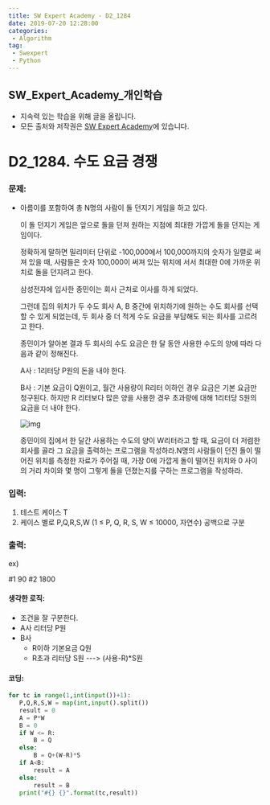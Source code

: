 ```yaml
---
title: SW Expert Academy - D2_1284
date: 2019-07-20 12:28:00
categories:
 - Algorithm
tag:
 - Swexpert
 - Python
---
```


## SW_Expert_Academy_개인학습

- 지속력 있는 학습을 위해 글을 올립니다.
- 모든 출처와 저작권은 [SW Expert Academy][출처]에 있습니다.



# D2_1284. 수도 요금 경쟁

### 문제:

- 아름이를 포함하여 총 N명의 사람이 돌 던지기 게임을 하고 있다.

  이 돌 던지기 게임은 앞으로 돌을 던져 원하는 지점에 최대한 가깝게 돌을 던지는 게임이다.

  정확하게 말하면 밀리미터 단위로 -100,000에서 100,000까지의 숫자가 일렬로 써져 있을 때, 사람들은 숫자 100,000이 써져 있는 위치에 서서 최대한 0에 가까운 위치로 돌을 던지려고 한다.

  삼성전자에 입사한 종민이는 회사 근처로 이사를 하게 되었다.

  그런데 집의 위치가 두 수도 회사 A, B 중간에 위치하기에 원하는 수도 회사를 선택할 수 있게 되었는데, 두 회사 중 더 적게 수도 요금을 부담해도 되는 회사를 고르려고 한다.

  종민이가 알아본 결과 두 회사의 수도 요금은 한 달 동안 사용한 수도의 양에 따라 다음과 같이 정해진다.

  A사 : 1리터당 P원의 돈을 내야 한다.

  B사 : 기본 요금이 Q원이고, 월간 사용량이 R리터 이하인 경우 요금은 기본 요금만 청구된다. 하지만 R 리터보다 많은 양을 사용한 경우 초과량에 대해 1리터당 S원의 요금을 더 내야 한다.

  ![img](https://www.swexpertacademy.com/main/common/fileDownload.do?downloadType=CKEditorImages&fileId=AV2cT1EqARsBBASw)

  종민이의 집에서 한 달간 사용하는 수도의 양이 W리터라고 할 때, 요금이 더 저렴한 회사를 골라 그 요금을 출력하는 프로그램을 작성하라.N명의 사람들이 던진 돌이 떨어진 위치를 측정한 자료가 주어질 때, 가장 0에 가깝게 돌이 떨어진 위치와 0 사이의 거리 차이와 몇 명이 그렇게 돌을 던졌는지를 구하는 프로그램을 작성하라.  

### 입력:

1. 테스트 케이스 T
2. 케이스 별로 P,Q,R,S,W   (1 ≤ P, Q, R, S, W ≤ 10000, 자연수) 공백으로 구분

### 출력:

ex)

#1 90
#2 1800



#### 생각한 로직:

- 조건을 잘 구분한다.
- A사 리터당 P원
- B사
  - R이하 기본요금             Q원
  - R초과 리터당 S원   ---> (사용-R)*S원



#### 코딩:

```python
for tc in range(1,int(input())+1):
   P,Q,R,S,W = map(int,input().split())
   result = 0
   A = P*W
   B = 0
   if W <= R:
       B = Q
   else:
       B = Q+(W-R)*S
   if A<B:
       result = A
   else:
       result = B
   print("#{} {}".format(tc,result))

```



[출처]: https://www.swexpertacademy.com/